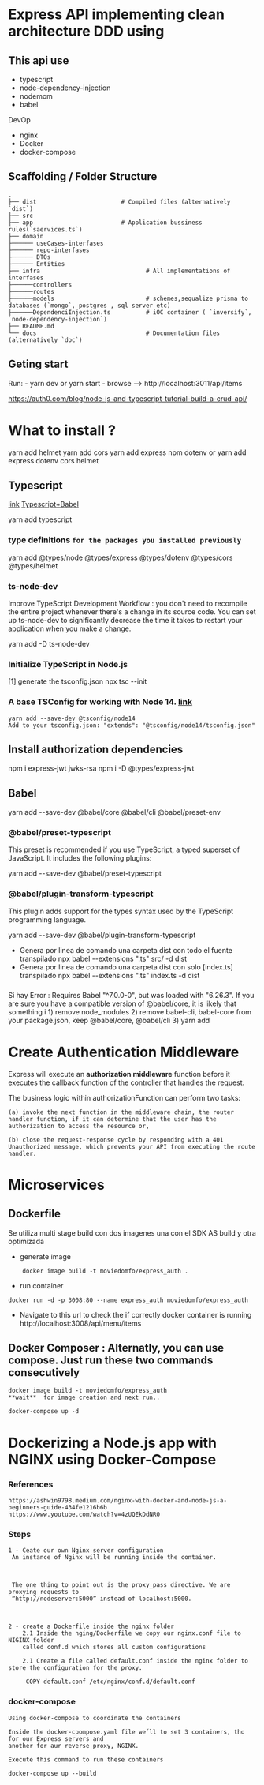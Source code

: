 # Express API implementing clean architecture DDD using

## This api use

- typescript
- node-dependency-injection
- nodemom
- babel

DevOp

- nginx
- Docker
- docker-compose

## Scaffolding / Folder Structure
    .
    ├── dist                        # Compiled files (alternatively `dist`)
    ├── src  
    ├── app                         # Application bussiness rules(`saervices.ts`)
    ├── domain
    ├────── useCases-interfases
    ├────── repo-interfases
    ├────── DTOs
    ├────── Entities
    ├── infra                              # All implementations of interfases
    ├──────controllers
    ├──────routes  
    ├──────models                          # schemes,sequalize prisma to databases (`mongo`, postgres , sql server etc)
    ├──────DependenciInjection.ts          # iOC container ( `inversify`, `node-dependency-injection`)
    ├── README.md
    └── docs                               # Documentation files (alternatively `doc`)

## Geting start

Run: - yarn dev or yarn start - browse --> http://localhost:3011/api/items

https://auth0.com/blog/node-js-and-typescript-tutorial-build-a-crud-api/

# What to install ?

yarn add helmet
yarn add cors
yarn add express
npm dotenv
or
yarn add express dotenv cors helmet

## Typescript

[link](https://github.com/tsconfig/bases/)
[Typescript+Babel](https://lemoncode.net/lemoncode-blog/2020/12/29/nodejs-typescript)

yarn add typescript

### type definitions `for the packages you installed previously`

yarn add @types/node @types/express @types/dotenv @types/cors @types/helmet

### ts-node-dev

Improve TypeScript Development Workflow : you don't need to recompile the entire project whenever there's a change in its source code. You can set up ts-node-dev to significantly decrease the time it takes to restart your application when you make a change.

yarn add -D ts-node-dev

### Initialize TypeScript in Node.js

[1] generate the tsconfig.json
npx tsc --init

### A base TSConfig for working with Node 14. [link](https://github.com/tsconfig/bases/)

    yarn add --save-dev @tsconfig/node14
    Add to your tsconfig.json: "extends": "@tsconfig/node14/tsconfig.json"

## Install authorization dependencies

npm i express-jwt jwks-rsa
npm i -D @types/express-jwt

## Babel

yarn add --save-dev @babel/core @babel/cli @babel/preset-env

### @babel/preset-typescript

This preset is recommended if you use TypeScript, a typed superset of JavaScript. It includes the following plugins:

yarn add --save-dev @babel/preset-typescript

### @babel/plugin-transform-typescript

This plugin adds support for the types syntax used by the TypeScript programming language.

yarn add --save-dev @babel/plugin-transform-typescript

- Genera por linea de comando una carpeta dist con todo el fuente transpilado
  npx babel --extensions ".ts" src/ -d dist
- Genera por linea de comando una carpeta dist con solo [index.ts] transpilado
  npx babel --extensions ".ts" index.ts -d dist

###

Si hay Error : Requires Babel "^7.0.0-0", but was loaded with "6.26.3". If you are sure you have a compatible version of @babel/core, it is likely that something i 1) remove node_modules 2) remove babel-cli, babel-core from your package.json, keep @babel/core, @babel/cli 3) yarn add

# Create Authentication Middleware

Express will execute an **authorization middleware** function before it executes the callback function of the controller that handles the request.

The business logic within authorizationFunction can perform two tasks:

    (a) invoke the next function in the middleware chain, the router handler function, if it can determine that the user has the authorization to access the resource or,

    (b) close the request-response cycle by responding with a 401 Unauthorized message, which prevents your API from executing the route handler.

# Microservices

## Dockerfile

Se utiliza multi stage build con dos imagenes una con el SDK AS build y otra optimizada

- generate image

```
    docker image build -t moviedomfo/express_auth .
```

- run container

```
docker run -d -p 3008:80 --name express_auth moviedomfo/express_auth
```

- Navigate to this url to check the if correctly docker container is running
  http://localhost:3008/api/menu/items

## Docker Composer : Alternatly, you can use compose. Just run these two commands consecutively

```
docker image build -t moviedomfo/express_auth
**wait**  for image creation and next run..

docker-compose up -d
```

# Dockerizing a Node.js app with NGINX using Docker-Compose

### References

    https://ashwin9798.medium.com/nginx-with-docker-and-node-js-a-beginners-guide-434fe1216b6b
    https://www.youtube.com/watch?v=4zUQEkDdNR0

### Steps

    1 - Ceate our own Nginx server configuration
     An instance of Nginx will be running inside the container.



     The one thing to point out is the proxy_pass directive. We are proxying requests to
     “http://nodeserver:5000” instead of localhost:5000.



    2 - create a Dockerfile inside the nginx folder
        2.1 Inside the nging/Dockerfile we copy our nginx.conf file to NIGINX folder
        called conf.d which stores all custom configurations

        2.1 Create a file called default.conf inside the nginx folder to store the configuration for the proxy.

         COPY default.conf /etc/nginx/conf.d/default.conf

### docker-compose

    Using docker-compose to coordinate the containers

    Inside the docker-cpompose.yaml file we´ll to set 3 containers, tho for our Express servers and
    another for aur reverse proxy, NGINX.

    Execute this command to run these containers

    docker-compose up --build
